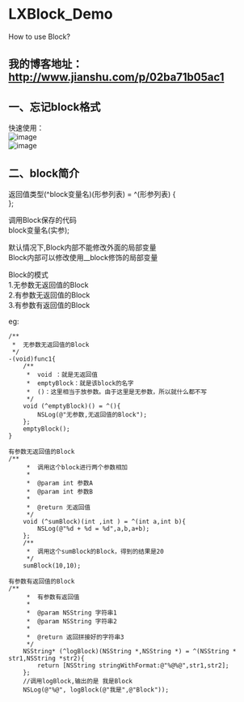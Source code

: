 # LXBlock_Demo
How to use Block?

## 我的博客地址：http://www.jianshu.com/p/02ba71b05ac1

## 一、忘记block格式

快速使用：<br>
![image](http://upload-images.jianshu.io/upload_images/1859399-1691b285b59a116b.png?imageMogr2/auto-orient/strip%7CimageView2/2)<br>
![image](http://upload-images.jianshu.io/upload_images/1859399-dace14ccd574d3e4.png?imageMogr2/auto-orient/strip%7CimageView2/2)<br>

## 二、block简介<br>
返回值类型(^block变量名)(形参列表) = ^(形参列表) {<br>
};<br>

调用Block保存的代码<br>
block变量名(实参);<br>

默认情况下,Block内部不能修改外面的局部变量<br>
Block内部可以修改使用__block修饰的局部变量<br>

Block的模式<br>
1.无参数无返回值的Block<br>
2.有参数无返回值的Block<br>
3.有参数有返回值的Block<br>

eg:<br>
```
/**
 *  无参数无返回值的Block
 */
-(void)func1{
    /**
     *  void ：就是无返回值
     *  emptyBlock：就是该block的名字
     *  ()：这里相当于放参数。由于这里是无参数，所以就什么都不写
     */
    void (^emptyBlock)() = ^(){
        NSLog(@"无参数,无返回值的Block");
    };
    emptyBlock();
}
```
```
有参数无返回值的Block
/**
     *  调用这个block进行两个参数相加
     *
     *  @param int 参数A
     *  @param int 参数B
     *
     *  @return 无返回值
     */
    void (^sumBlock)(int ,int ) = ^(int a,int b){
        NSLog(@"%d + %d = %d",a,b,a+b);
    };
    /**
     *  调用这个sumBlock的Block，得到的结果是20
     */
    sumBlock(10,10);
```

```
有参数有返回值的Block
/**
     *  有参数有返回值
     *
     *  @param NSString 字符串1
     *  @param NSString 字符串2
     *
     *  @return 返回拼接好的字符串3
     */    
    NSString* (^logBlock)(NSString *,NSString *) = ^(NSString * str1,NSString *str2){
        return [NSString stringWithFormat:@"%@%@",str1,str2];
    };
    //调用logBlock,输出的是 我是Block
    NSLog(@"%@", logBlock(@"我是",@"Block"));
```
